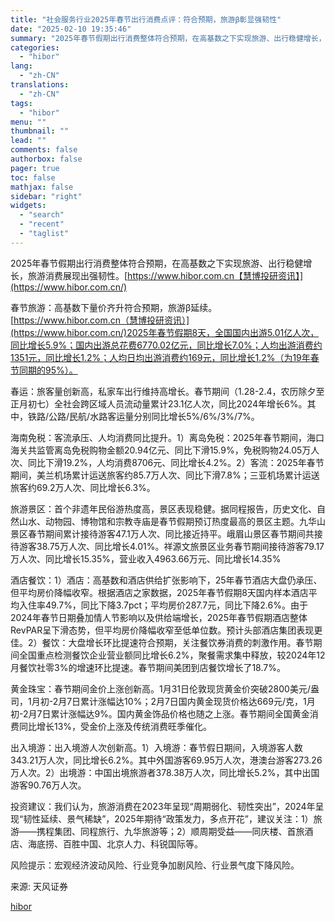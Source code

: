 ```yaml
---
title: "社会服务行业2025年春节出行消费点评：符合预期，旅游β彰显强韧性"
date: "2025-02-10 19:35:46"
summary: "2025年春节假期出行消费整体符合预期，在高基数之下实现旅游、出行稳健增长，旅游消费展现出强韧..."
categories:
  - "hibor"
lang:
  - "zh-CN"
translations:
  - "zh-CN"
tags:
  - "hibor"
menu: ""
thumbnail: ""
lead: ""
comments: false
authorbox: false
pager: true
toc: false
mathjax: false
sidebar: "right"
widgets:
  - "search"
  - "recent"
  - "taglist"
---
```


2025年春节假期出行消费整体符合预期，在高基数之下实现旅游、出行稳健增长，旅游消费展现出强韧性。[https://www.hibor.com.cn【慧博投研资讯】](https://www.hibor.com.cn/)

春节旅游：高基数下量价齐升符合预期，旅游β延续。[https://www.hibor.com.cn（慧博投研资讯）](https://www.hibor.com.cn/)2025年春节假期8天，全国国内出游5.01亿人次，同比增长5.9%；国内出游总花费6770.02亿元，同比增长7.0%；人均出游消费约1351元，同比增长1.2%；人均日均出游消费约169元，同比增长1.2%（为19年春节同期的95%）。

春运：旅客量创新高，私家车出行维持高增长。春节期间（1.28-2.4，农历除夕至正月初七）全社会跨区域人员流动量累计23.1亿人次，同比2024年增长6%。其中，铁路/公路/民航/水路客运量分别同比增长5%/6%/3%/7%。

海南免税：客流承压、人均消费同比提升。1）离岛免税：2025年春节期间，海口海关共监管离岛免税购物金额20.94亿元、同比下滑15.9%，免税购物24.05万人次、同比下滑19.2%，人均消费8706元、同比增长4.2%。2）客流：2025年春节期间，美兰机场累计运送旅客约85.7万人次、同比下滑7.8%；三亚机场累计运送旅客约69.2万人次、同比增长6.3%。

旅游景区：首个非遗年民俗游热度高，景区表现稳健。据同程报告，历史文化、自然山水、动物园、博物馆和宗教寺庙是春节假期预订热度最高的景区主题。九华山景区春节期间累计接待游客47.1万人次、同比接近持平。峨眉山景区春节期间共接待游客38.75万人次、同比增长4.01%。祥源文旅景区业务春节期间接待游客79.17万人次、同比增长15.35%，营业收入4963.66万元、同比增长14.35%

酒店餐饮：1）酒店：高基数和酒店供给扩张影响下，25年春节酒店大盘仍承压、但平均房价降幅收窄。根据酒店之家数据，2025年春节假期8天国内样本酒店平均入住率49.7%，同比下降3.7pct；平均房价287.7元，同比下降2.6%。由于2024年春节日期叠加情人节影响以及供给端增长，2025年春节假期酒店整体RevPAR呈下滑态势，但平均房价降幅收窄至低单位数。预计头部酒店集团表现更佳。2）餐饮：大盘增长环比提速符合预期，关注餐饮券消费的刺激作用。春节期间全国重点检测餐饮企业营业额同比增长6.2%，聚餐需求集中释放，较2024年12月餐饮社零3%的增速环比提速。春节期间美团到店餐饮增长了18.7%。

黄金珠宝：春节期间金价上涨创新高。1月31日伦敦现货黄金价突破2800美元/盎司，1月初-2月7日累计涨幅达10%；2月7日国内黄金现货价格达669元/克，1月初-2月7日累计涨幅达9%。国内黄金饰品价格也随之上涨。春节期间全国黄金消费同比增长13%，受金价上涨及传统消费旺季催化。

出入境游：出入境游人次创新高。1）入境游：春节假日期间，入境游客人数343.21万人次，同比增长6.2%。其中外国游客69.95万人次，港澳台游客273.26万人次。2）出境游：中国出境旅游者378.38万人次，同比增长5.2%，其中出国游客90.76万人次。

投资建议：我们认为，旅游消费在2023年呈现“周期弱化、韧性突出”，2024年呈现“韧性延续、景气稀缺”，2025年期待“政策发力，多点开花”，建议关注：1）旅游——携程集团、同程旅行、九华旅游等；2）顺周期受益——同庆楼、首旅酒店、海底捞、百胜中国、北京人力、科锐国际等。

风险提示：宏观经济波动风险、行业竞争加剧风险、行业景气度下降风险。

来源: 天风证券

[hibor](https://www.hibor.com.cn/data/2466f57df5868cae093049f03af163dc.html)
